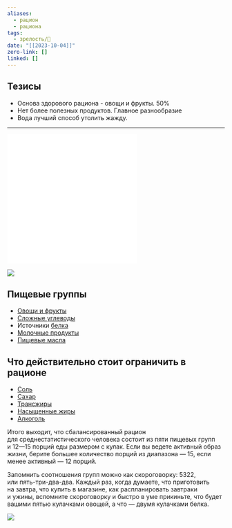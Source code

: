 ```yaml
---
aliases:
  - рацион
  - рациона
tags:
  - зрелость/🌱
date: "[[2023-10-04]]"
zero-link: []
linked: []
---
```

## Тезисы
- Основа здорового рациона - овощи и фрукты. 50%
- Нет более полезных продуктов. Главное разнообразие
- Вода лучший способ утолить жажду.
***
![БЖУ](БЖУ.md)
![Овощи и фрукты](Овощи%20и%20фрукты.md)

![](4-v-grammah-cxema-1-desk-and-mob.tg4f5n..webp)
## Пищевые группы
- [Овощи и фрукты](Овощи%20и%20фрукты.md)
- [Сложные углеводы](Сложные%20углеводы.md)
- Источники [белка](Пищевой%20белок.md)
- [Молочные продукты](Молочные%20продукты.md)
- [Пищевые масла](Пищевые%20масла.md)
## Что действительно стоит ограничить в рационе
- [Соль](Соль.md)
- [Сахар](Сахар.md)
- [Трансжиры](Трансжиры.md)
- [Насыщенные жиры](Насыщенные%20жиры.md)
- [Алкоголь](Алкоголь.md)

Итого выходит, что сбалансированный рацион для среднестатистического человека состоит из пяти пищевых групп и 12—15 порций еды размером с кулак. Если вы ведете активный образ жизни, берите большее количество порций из диапазона — 15, если менее активный — 12 порций.

Запомнить соотношения групп можно как скороговорку: 5322, или пять-три-два-два. Каждый раз, когда думаете, что приготовить на завтра, что купить в магазине, как распланировать завтраки и ужины, вспомните скороговорку и быстро в уме прикиньте, что будет вашими пятью кулачками овощей, а что — двумя кулачками белка.

![](4-v-grammah-cxema-6-desk.mbd46y..webp)